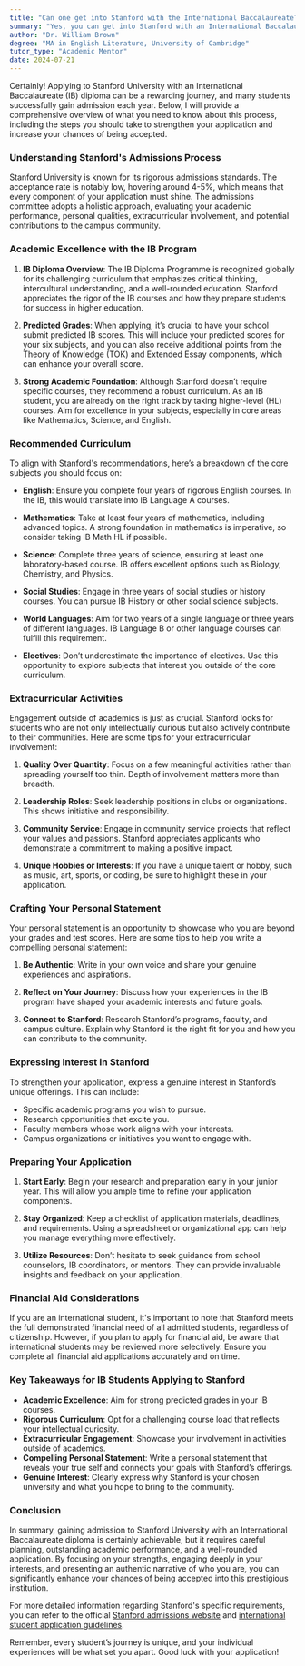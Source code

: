 ```yaml
---
title: "Can one get into Stanford with the International Baccalaureate?"
summary: "Yes, you can get into Stanford with an International Baccalaureate diploma. Learn how to strengthen your application for better chances of admission."
author: "Dr. William Brown"
degree: "MA in English Literature, University of Cambridge"
tutor_type: "Academic Mentor"
date: 2024-07-21
---
```


Certainly! Applying to Stanford University with an International Baccalaureate (IB) diploma can be a rewarding journey, and many students successfully gain admission each year. Below, I will provide a comprehensive overview of what you need to know about this process, including the steps you should take to strengthen your application and increase your chances of being accepted.

### Understanding Stanford's Admissions Process

Stanford University is known for its rigorous admissions standards. The acceptance rate is notably low, hovering around 4-5%, which means that every component of your application must shine. The admissions committee adopts a holistic approach, evaluating your academic performance, personal qualities, extracurricular involvement, and potential contributions to the campus community.

### Academic Excellence with the IB Program

1. **IB Diploma Overview**: The IB Diploma Programme is recognized globally for its challenging curriculum that emphasizes critical thinking, intercultural understanding, and a well-rounded education. Stanford appreciates the rigor of the IB courses and how they prepare students for success in higher education.

2. **Predicted Grades**: When applying, it’s crucial to have your school submit predicted IB scores. This will include your predicted scores for your six subjects, and you can also receive additional points from the Theory of Knowledge (TOK) and Extended Essay components, which can enhance your overall score.

3. **Strong Academic Foundation**: Although Stanford doesn’t require specific courses, they recommend a robust curriculum. As an IB student, you are already on the right track by taking higher-level (HL) courses. Aim for excellence in your subjects, especially in core areas like Mathematics, Science, and English.

### Recommended Curriculum

To align with Stanford's recommendations, here’s a breakdown of the core subjects you should focus on:

- **English**: Ensure you complete four years of rigorous English courses. In the IB, this would translate into IB Language A courses.
  
- **Mathematics**: Take at least four years of mathematics, including advanced topics. A strong foundation in mathematics is imperative, so consider taking IB Math HL if possible.

- **Science**: Complete three years of science, ensuring at least one laboratory-based course. IB offers excellent options such as Biology, Chemistry, and Physics.

- **Social Studies**: Engage in three years of social studies or history courses. You can pursue IB History or other social science subjects.

- **World Languages**: Aim for two years of a single language or three years of different languages. IB Language B or other language courses can fulfill this requirement.

- **Electives**: Don’t underestimate the importance of electives. Use this opportunity to explore subjects that interest you outside of the core curriculum.

### Extracurricular Activities

Engagement outside of academics is just as crucial. Stanford looks for students who are not only intellectually curious but also actively contribute to their communities. Here are some tips for your extracurricular involvement:

1. **Quality Over Quantity**: Focus on a few meaningful activities rather than spreading yourself too thin. Depth of involvement matters more than breadth.

2. **Leadership Roles**: Seek leadership positions in clubs or organizations. This shows initiative and responsibility.

3. **Community Service**: Engage in community service projects that reflect your values and passions. Stanford appreciates applicants who demonstrate a commitment to making a positive impact.

4. **Unique Hobbies or Interests**: If you have a unique talent or hobby, such as music, art, sports, or coding, be sure to highlight these in your application.

### Crafting Your Personal Statement

Your personal statement is an opportunity to showcase who you are beyond your grades and test scores. Here are some tips to help you write a compelling personal statement:

1. **Be Authentic**: Write in your own voice and share your genuine experiences and aspirations.

2. **Reflect on Your Journey**: Discuss how your experiences in the IB program have shaped your academic interests and future goals.

3. **Connect to Stanford**: Research Stanford’s programs, faculty, and campus culture. Explain why Stanford is the right fit for you and how you can contribute to the community.

### Expressing Interest in Stanford

To strengthen your application, express a genuine interest in Stanford’s unique offerings. This can include:

- Specific academic programs you wish to pursue.
- Research opportunities that excite you.
- Faculty members whose work aligns with your interests.
- Campus organizations or initiatives you want to engage with.

### Preparing Your Application

1. **Start Early**: Begin your research and preparation early in your junior year. This will allow you ample time to refine your application components.

2. **Stay Organized**: Keep a checklist of application materials, deadlines, and requirements. Using a spreadsheet or organizational app can help you manage everything more effectively.

3. **Utilize Resources**: Don’t hesitate to seek guidance from school counselors, IB coordinators, or mentors. They can provide invaluable insights and feedback on your application.

### Financial Aid Considerations

If you are an international student, it's important to note that Stanford meets the full demonstrated financial need of all admitted students, regardless of citizenship. However, if you plan to apply for financial aid, be aware that international students may be reviewed more selectively. Ensure you complete all financial aid applications accurately and on time.

### Key Takeaways for IB Students Applying to Stanford

- **Academic Excellence**: Aim for strong predicted grades in your IB courses.
- **Rigorous Curriculum**: Opt for a challenging course load that reflects your intellectual curiosity.
- **Extracurricular Engagement**: Showcase your involvement in activities outside of academics.
- **Compelling Personal Statement**: Write a personal statement that reveals your true self and connects your goals with Stanford’s offerings.
- **Genuine Interest**: Clearly express why Stanford is your chosen university and what you hope to bring to the community.

### Conclusion

In summary, gaining admission to Stanford University with an International Baccalaureate diploma is certainly achievable, but it requires careful planning, outstanding academic performance, and a well-rounded application. By focusing on your strengths, engaging deeply in your interests, and presenting an authentic narrative of who you are, you can significantly enhance your chances of being accepted into this prestigious institution.

For more detailed information regarding Stanford's specific requirements, you can refer to the official [Stanford admissions website](https://admission.stanford.edu/apply/first-year/prepare.html) and [international student application guidelines](https://admission.stanford.edu/apply/international/index.html). 

Remember, every student’s journey is unique, and your individual experiences will be what set you apart. Good luck with your application!
    